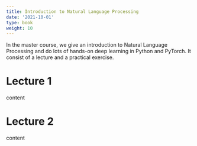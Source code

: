 ```yaml
---
title: Introduction to Natural Language Processing
date: '2021-10-01'
type: book
weight: 10
---
```


In the master course, we give an introduction to Natural Language Processing and do lots of hands-on deep learning in Python and PyTorch. It consist of a lecture and a practical exercise.

# Lecture 1

content

# Lecture 2

content
